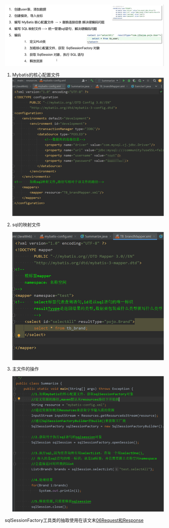 ![](assets/02快速入门/file-20250629170436878.png)

1. Mybatis的核心配置文件
	![](assets/02快速入门/file-20250630153457438.png)
2. sql的映射文件

	![](assets/02快速入门/file-20250630153613795.png)

3. 主文件的操作

	![](assets/02快速入门/file-20250630155331475.png)


sqlSessionFactory工具类的抽取使用在该文末[06Request和Response](../5Web核心/06Request和Response.md)